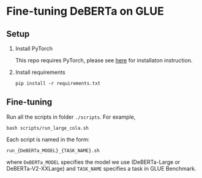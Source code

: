 # Fine-tuning DeBERTa on GLUE

## Setup

1. Install PyTorch

    This repo requires PyTorch, please see [here](https://pytorch.org/get-started/locally/#start-locally) for installaton instruction.
    
1. Install requirements

    ```
   pip install -r requirements.txt
   ```

## Fine-tuning

Run all the scripts in folder ```./scripts```. For example, 

```
bash scripts/run_large_cola.sh
```

Each script is named in the form: 

```
run_{DeBERTa_MODEL}_{TASK_NAME}.sh
```

where ```DeBERTa_MODEL``` specifies the model we use (DeBERTa-Large or DeBERTa-V2-XXLarge) and ```TASK_NAME``` specifies a task in GLUE Benchmark.
